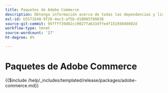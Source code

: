 ```yaml
---
title: Paquetes de Adobe Commerce
description: Obtenga información acerca de todas las dependencias y licencias de terceros utilizadas en Adobe Commerce.
exl-id: b5571640-9726-4ec3-af5b-d10085f89838
source-git-commit: 95ffff39d82cc9027fa633dffedf15193040802d
workflow-type: tm+mt
source-wordcount: '17'
ht-degree: 0%

---
```


# Paquetes de Adobe Commerce

{{$include /help/_includes/templated/release/packages/adobe-commerce.md}}
